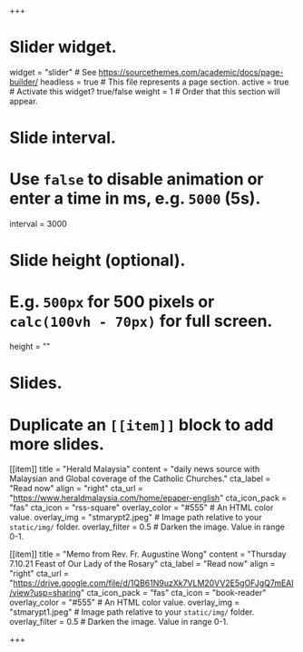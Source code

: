 +++
# Slider widget.
widget = "slider"  # See https://sourcethemes.com/academic/docs/page-builder/
headless = true  # This file represents a page section.
active = true  # Activate this widget? true/false
weight = 1  # Order that this section will appear.

# Slide interval.
# Use `false` to disable animation or enter a time in ms, e.g. `5000` (5s).
interval = 3000

# Slide height (optional).
# E.g. `500px` for 500 pixels or `calc(100vh - 70px)` for full screen.
height = ""

# Slides.
# Duplicate an `[[item]]` block to add more slides.
[[item]]
  title = "Herald Malaysia"
  content = "daily news source with Malaysian and Global coverage of the Catholic Churches."
  cta_label = "Read now"
  align = "right"
  cta_url = "https://www.heraldmalaysia.com/home/epaper-english"
  cta_icon_pack = "fas"
  cta_icon = "rss-square"
  overlay_color = "#555"  # An HTML color value.
  overlay_img = "stmarypt2.jpeg"  # Image path relative to your `static/img/` folder.
  overlay_filter = 0.5  # Darken the image. Value in range 0-1.

[[item]]
  title = "Memo from Rev. Fr. Augustine Wong"
  content = "Thursday 7.10.21 Feast of Our Lady of the Rosary"
  cta_label = "Read now"
  align = "right"
  cta_url = "https://drive.google.com/file/d/1QB61N9uzXk7VLM20VV2E5gOFJgQ7mEAI/view?usp=sharing"
  cta_icon_pack = "fas"
  cta_icon = "book-reader"
  overlay_color = "#555"  # An HTML color value.
  overlay_img = "stmarypt1.jpeg"  # Image path relative to your `static/img/` folder.
  overlay_filter = 0.5  # Darken the image. Value in range 0-1.

+++
